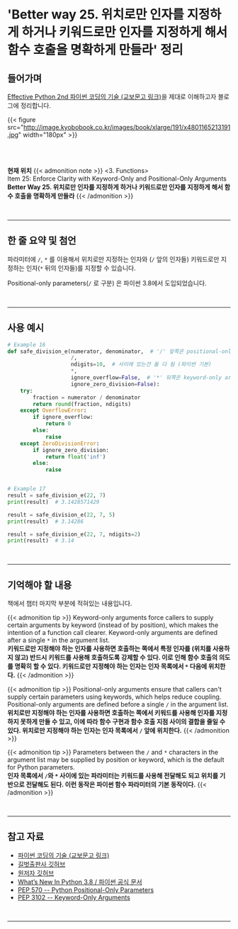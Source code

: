 # 'Better way 25. 위치로만 인자를 지정하게 하거나 키워드로만 인자를 지정하게 해서 함수 호출을 명확하게 만들라' 정리


## 들어가며

[Effective Python 2nd 파이썬 코딩의 기술 (교보문고 링크)](http://digital.kyobobook.co.kr/digital/ebook/ebookDetail.ink?selectedLargeCategory=001&barcode=4801165213191&orderClick=LEH&Kc=)을 제대로 이해하고자 블로그에 정리합니다.

{{< figure src="http://image.kyobobook.co.kr/images/book/xlarge/191/x4801165213191.jpg" width="180px" >}}

<br/>
<br/>

**현재 위치**
{{< admonition note >}}
<3. Functions>  
Item 25: Enforce Clarity with Keyword-Only and Positional-Only Arguments  
**Better Way 25. 위치로만 인자를 지정하게 하거나 키워드로만 인자를 지정하게 해서 함수 호출을 명확하게 만들라**
{{< /admonition >}}


<br/>

---

## 한 줄 요약 및 첨언

파라미터에 `/`, `*` 를 이용해서 위치로만 지정하는 인자와 (`/` 앞의 인자들) 키워드로만 지정하는 인자(`*` 뒤의 인자들)를 지정할 수 있습니다.

Positional-only parameters(`/` 로 구분) 은 파이썬 3.8에서 도입되었습니다.

<br/>

---

## 사용 예시

```python
# Example 16
def safe_division_e(numerator, denominator,  # '/' 앞쪽은 positional-only arguments
                    /,
                    ndigits=10,  # 사이에 있는건 둘 다 됨 (파이썬 기본)
                    *,
                    ignore_overflow=False,  # '*' 뒤쪽은 keyword-only arguments
                    ignore_zero_division=False):
    try:
        fraction = numerator / denominator
        return round(fraction, ndigits)
    except OverflowError:
        if ignore_overflow:
            return 0
        else:
            raise
    except ZeroDivisionError:
        if ignore_zero_division:
            return float('inf')
        else:
            raise


# Example 17
result = safe_division_e(22, 7)
print(result)  # 3.1428571429

result = safe_division_e(22, 7, 5)
print(result)  # 3.14286

result = safe_division_e(22, 7, ndigits=2)
print(result)  # 3.14
```


<br/>

---

## 기억해야 할 내용

책에서 챕터 마지막 부분에 적혀있는 내용입니다.

{{< admonition tip >}}
Keyword-only arguments force callers to supply certain arguments by keyword (instead of by position), which makes the intention of a function call clearer. Keyword-only arguments are defined after a single `*` in the argument list.  
**키워드로만 지정해야 하는 인자를 사용하면 호출하는 쪽에서 특정 인자를 (위치를 사용하지 않고) 반드시 키워드를 사용해 호출하도록 강제할 수 있다. 이로 인해 함수 호출의 의도를 명확히 할 수 있다. 키워드로만 지정해야 하는 인자는 인자 목록에서 `*` 다음에 위치한다.**
{{< /admonition >}}

{{< admonition tip >}}
Positional-only arguments ensure that callers can't supply certain parameters using keywords, which helps reduce coupling. Positional-only arguments are defined before a single `/` in the argument list.  
**위치로만 지정해야 하는 인자를 사용하면 호출하는 쪽에서 키워드를 사용해 인자를 지정하지 못하게 만들 수 있고, 이에 따라 함수 구현과 함수 호출 지점 사이의 결합을 줄일 수 있다. 위치로만 지정해야 하는 인자는 인자 목록에서 `/` 앞에 위치한다.**
{{< /admonition >}}

{{< admonition tip >}}
Parameters between the `/` and `*` characters in the argument list may be supplied by position or keyword, which is the default for Python parameters.  
**인자 목록에서 `/`와 `*` 사이에 있는 파라미터는 키워드를 사용해 전달해도 되고 위치를 기반으로 전달해도 된다. 이런 동작은 파이썬 함수 파라미터의 기본 동작이다.**
{{< /admonition >}}

<br/>

---

## 참고 자료

- [파이썬 코딩의 기술 (교보문고 링크)](http://digital.kyobobook.co.kr/digital/ebook/ebookDetail.ink?selectedLargeCategory=001&barcode=4801165213191&orderClick=LEH&Kc=)
- [길벗출판사 깃허브](https://github.com/gilbutITbook/080235/blob/master/Chapter3/Better%20way25.py)
- [원저자 깃허브](https://github.com/bslatkin/effectivepython/blob/master/example_code/item_25.py)
- [What’s New In Python 3.8 / 파이썬 공식 문서](https://docs.python.org/3.8/whatsnew/3.8.html#positional-only-parameters)
- [PEP 570 -- Python Positional-Only Parameters](https://www.python.org/dev/peps/pep-0570/)
- [PEP 3102 -- Keyword-Only Arguments](https://www.python.org/dev/peps/pep-3102/)

<br/>

---
